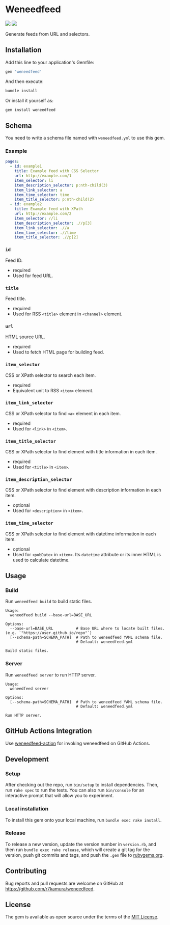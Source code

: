 # Weneedfeed

[![](https://badge.fury.io/rb/weneedfeed.svg)](https://rubygems.org/gems/weneedfeed)
[![](https://github.com/r7kamura/weneedfeed/workflows/test/badge.svg)](https://github.com/r7kamura/weneedfeed/actions?query=workflow%3Atest)

Generate feeds from URL and selectors.

## Installation

Add this line to your application's Gemfile:

```ruby
gem 'weneedfeed'
```

And then execute:

```sh
bundle install
```

Or install it yourself as:

```sh
gem install weneedfeed
```

## Schema

You need to write a schema file named with `weneedfeed.yml` to use this gem.

### Example

```yaml
pages:
  - id: example1
    title: Example feed with CSS Selector
    url: http://example.com/1
    item_selector: li
    item_description_selector: p:nth-child(3)
    item_link_selector: a
    item_time_selector: time
    item_title_selector: p:nth-child(2)
  - id: example2
    title: Example feed with XPath
    url: http://example.com/2
    item_selector: //li
    item_description_selector: .//p[3]
    item_link_selector: .//a
    item_time_selector: .//time
    item_title_selector: .//p[2]
```

### `id`

Feed ID.

- required
- Used for feed URL.

### `title`

Feed title.

- required
- Used for RSS `<title>` element in `<channel>` element.

### `url`

HTML source URL.

- required
- Used to fetch HTML page for building feed.

### `item_selector`

CSS or XPath selector to search each item.

- required
- Equivalent unit to RSS `<item>` element.

### `item_link_selector`

CSS or XPath selector to find `<a>` element in each item.

- required
- Used for `<link>` in `<item>`.

### `item_title_selector`

CSS or XPath selector to find element with title information in each item.

- required
- Used for `<title>` in `<item>`.

### `item_description_selector`

CSS or XPath selector to find element with description information in each item.

- optional
- Used for `<description>` in `<item>`.

### `item_time_selector`

CSS or XPath selector to find element with datetime information in each item.

- optional
- Used for `<pubDate>` in `<item>`. Its `datetime` attribute or its inner HTML is used to calculate datetime.

## Usage

### Build

Run `weneedfeed build` to build static files.

```
Usage:
  weneedfeed build --base-url=BASE_URL

Options:
  --base-url=BASE_URL          # Base URL where to locate built files. (e.g. `"https://user.github.io/repo"`)
  [--schema-path=SCHEMA_PATH]  # Path to weneedfeed YAML schema file.
                               # Default: weneedfeed.yml

Build static files.
```

### Server

Run `weneedfeed server` to run HTTP server.

```
Usage:
  weneedfeed server

Options:
  [--schema-path=SCHEMA_PATH]  # Path to weneedfeed YAML schema file.
                               # Default: weneedfeed.yml

Run HTTP server.
```

## GitHub Actions Integration

Use [weneedfeed-action](https://github.com/r7kamura/weneedfeed-action) for invoking weneedfeed on GitHub Actions.

## Development

### Setup

After checking out the repo, run `bin/setup` to install dependencies. Then, run `rake spec` to run the tests. You can also run `bin/console` for an interactive prompt that will allow you to experiment.

### Local installation

To install this gem onto your local machine, run `bundle exec rake install`.

### Release

To release a new version, update the version number in `version.rb`, and then run `bundle exec rake release`, which will create a git tag for the version, push git commits and tags, and push the `.gem` file to [rubygems.org](https://rubygems.org).

## Contributing

Bug reports and pull requests are welcome on GitHub at https://github.com/r7kamura/weneedfeed.

## License

The gem is available as open source under the terms of the [MIT License](https://opensource.org/licenses/MIT).
